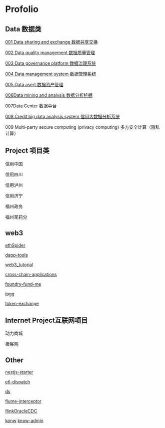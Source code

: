 # Profolio

## Data 数据类

[001 Data sharing and exchange 数据共享交换](https://github.com/jiasenwqbr/Portfolio/blob/main/001Data_sharing_and_exchange.md)

[002 Data quality management 数据质量管理](https://github.com/jiasenwqbr/Portfolio/blob/main/002Data_quality_management.md)

[003 Data governance platform 数据治理系统](https://github.com/jiasenwqbr/Portfolio/blob/main/003Data_governance_platform.md)

[004 Data management system 数据管理系统](https://github.com/jiasenwqbr/Portfolio/blob/main/004Data_management_system.md)

[005 Data asert 数据资产管理 ](https://github.com/jiasenwqbr/Portfolio/blob/main/005Data_assert.md)

[006Data mining and analysis 数据分析挖掘](https://github.com/jiasenwqbr/Portfolio/blob/main/006Data_mining_and_analysis_platform.md)

007Data Center 数据中台

[008 Credit big data analysis system 信用大数据分析系统](008Credit_big_data_analysis_system.md)

009 Multi-party secure computing (privacy computing) 多方安全计算（隐私计算）

## Project 项目类

信用中国

信用四川

信用泸州

信用济宁

福州政务

福州茉莉分

## web3

[ethSpider](https://github.com/jiasenwqbr/ethSpider)

[dapp-tools](https://github.com/jiasenwqbr/dapp-tools)

[web3_tutorial](https://github.com/jiasenwqbr/web3_tutorial)

[cross-chain-applications](https://github.com/jiasenwqbr/cross-chain-applications)

[foundry-fund-me](https://github.com/jiasenwqbr/foundry-fund-me)

[ipgg](https://github.com/jiasenwqbr/ipgg)

[token-exchange](https://github.com/jiasenwqbr/token-exchange)



## Internet Project互联网项目

动力商城

极客网



## Other

[nestjs-starter](https://github.com/jiasenwqbr/nestjs-starter)

[etl-dispatch](https://github.com/jiasenwqbr/etl-dispatch)

[ds](https://github.com/jiasenwqbr/ds)

[flume-interceptor](https://github.com/jiasenwqbr/flume-interceptor)

[flinkOracleCDC](https://github.com/jiasenwqbr/flinkOracleCDC)

[konw](https://github.com/jiasenwqbr/konw)    [know-admin](https://github.com/jiasenwqbr/know-admin)

